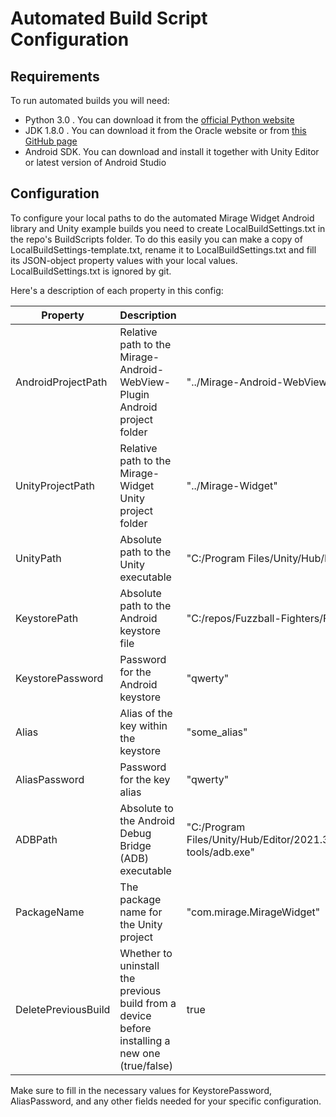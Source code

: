 # Automated Build Script Configuration

## Requirements

To run automated builds you will need:

- Python 3.0 . You can download it from the [official Python website](https://www.python.org/downloads/)
- JDK 1.8.0 . You can download it from the Oracle website or from [this GitHub page](https://gist.github.com/wavezhang/ba8425f24a968ec9b2a8619d7c2d86a6)
- Android SDK. You can download and install it together with Unity Editor or latest version of Android Studio

## Configuration

To configure your local paths to do the automated Mirage Widget Android library and Unity example builds you need to create LocalBuildSettings.txt in the repo's BuildScripts folder. To do this easily you can make a copy of LocalBuildSettings-template.txt, rename it to LocalBuildSettings.txt and fill its JSON-object property values with your local values. LocalBuildSettings.txt is ignored by git.

Here's a description of each property in this config:

| Property | Description | Example Value | 
| --- | --- | --- |
| AndroidProjectPath | Relative path to the Mirage-Android-WebView-Plugin Android project folder | "../Mirage-Android-WebView-Plugin" |
| UnityProjectPath | Relative path to the Mirage-Widget Unity project folder | "../Mirage-Widget" |
| UnityPath | Absolute path to the Unity executable | "C:/Program Files/Unity/Hub/Editor/2021.3.8f1/Editor/Unity.exe" |
| KeystorePath | Absolute path to the Android keystore file | "C:/repos/Fuzzball-Fighters/FF.keystore" |
| KeystorePassword | Password for the Android keystore | "qwerty" |
| Alias | Alias of the key within the keystore | "some_alias" |
| AliasPassword | Password for the key alias | "qwerty" |
| ADBPath | Absolute to the Android Debug Bridge (ADB) executable | "C:/Program Files/Unity/Hub/Editor/2021.3.8f1/Editor/Data/PlaybackEngines/AndroidPlayer/SDK/platform-tools/adb.exe" |
| PackageName | The package name for the Unity project | "com.mirage.MirageWidget" |
| DeletePreviousBuild | Whether to uninstall the previous build from a device before installing a new one (true/false) | true |


Make sure to fill in the necessary values for KeystorePassword, AliasPassword, and any other fields needed for your specific configuration.
